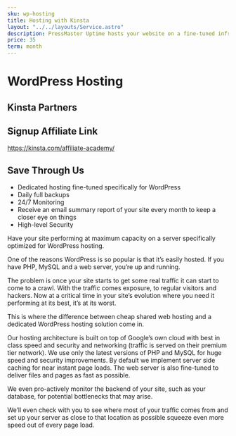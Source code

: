 ```yaml
---
sku: wp-hosting
title: Hosting with Kinsta
layout: "../../layouts/Service.astro"
description: PressMaster Uptime hosts your website on a fine-tuned infrastructure specifically designed to keep your WordPress website performing at maximum capacity. Speed and security are our priorities.
price: 35
term: month
---
```


# WordPress Hosting

## Kinsta Partners

## Signup Affiliate Link
https://kinsta.com/affiliate-academy/

## Save Through Us

- Dedicated hosting fine-tuned specifically for WordPress
- Daily full backups
- 24/7 Monitoring
- Receive an email summary report of your site every month to keep a closer eye on things
- High-level Security

Have your site performing at maximum capacity on a server specifically optimized for WordPress hosting.

One of the reasons WordPress is so popular is that it’s easily hosted. If you have PHP, MySQL and a web server, you’re up and running.

The problem is once your site starts to get some real traffic it can start to come to a crawl. With the traffic comes exposure, to regular visitors and hackers. Now at a critical time in your site’s evolution where you need it performing at its best, it’s at its worst.

This is where the difference between cheap shared web hosting and a dedicated WordPress hosting solution come in.

Our hosting architecture is built on top of Google’s own cloud with best in class speed and security and networking (traffic is served on their premium tier network). We use only the latest versions of PHP and MySQL for huge speed and security improvements. By default we implement server side caching for near instant page loads. The web server is also fine-tuned to deliver files and pages as fast as possible.

We even pro-actively monitor the backend of your site, such as your database, for potential bottlenecks that may arise.

We’ll even check with you to see where most of your traffic comes from and set up your server as close to that location as possible squeeze even more speed out of every page load.